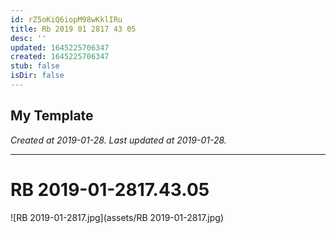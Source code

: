 ```yaml
---
id: rZ5oKiQ6iopM98wKklIRu
title: Rb 2019 01 2817 43 05
desc: ''
updated: 1645225706347
created: 1645225706347
stub: false
isDir: false
---
```

My Template
---

_Created at 2019-01-28._
_Last updated at 2019-01-28._




---

# RB 2019-01-2817.43.05


![RB 2019-01-2817.jpg](assets/RB 2019-01-2817.jpg)

